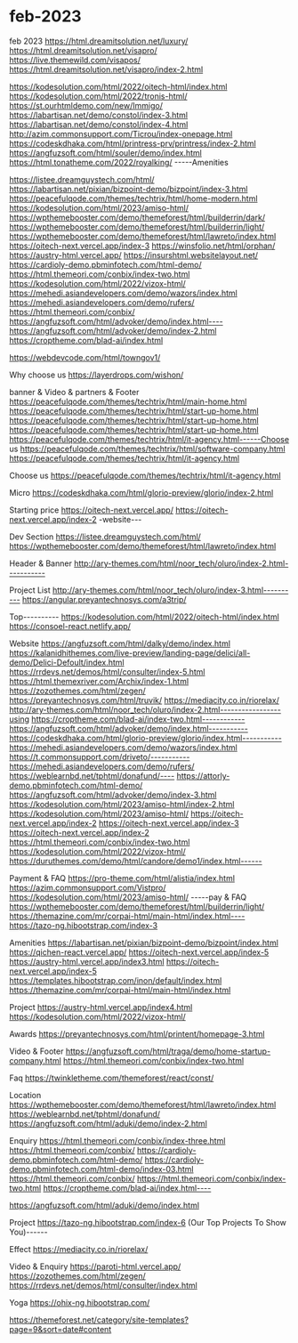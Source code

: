 # feb-2023
feb 2023
https://html.dreamitsolution.net/luxury/
https://html.dreamitsolution.net/visapro/
https://live.themewild.com/visapos/
https://html.dreamitsolution.net/visapro/index-2.html

https://kodesolution.com/html/2022/oitech-html/index.html
https://kodesolution.com/html/2022/tronis-html/
https://st.ourhtmldemo.com/new/Immigo/
https://labartisan.net/demo/constol/index-3.html
https://labartisan.net/demo/constol/index-4.html
http://azim.commonsupport.com/Ticrou/index-onepage.html
https://codeskdhaka.com/html/printress-prv/printress/index-2.html
https://angfuzsoft.com/html/souler/demo/index.html
https://html.tonatheme.com/2022/royalking/ -----Amenities


https://listee.dreamguystech.com/html/
https://labartisan.net/pixian/bizpoint-demo/bizpoint/index-3.html
https://peacefulqode.com/themes/techtrix/html/home-modern.html
https://kodesolution.com/html/2023/amiso-html/
https://wpthemebooster.com/demo/themeforest/html/builderrin/dark/
https://wpthemebooster.com/demo/themeforest/html/builderrin/light/
https://wpthemebooster.com/demo/themeforest/html/lawreto/index.html
https://oitech-next.vercel.app/index-3
https://winsfolio.net/html/orphan/
https://austry-html.vercel.app/
https://insurshtml.websitelayout.net/
https://cardioly-demo.pbminfotech.com/html-demo/
https://html.themeori.com/conbix/index-two.html
https://kodesolution.com/html/2022/vizox-html/
https://mehedi.asiandevelopers.com/demo/wazors/index.html
https://mehedi.asiandevelopers.com/demo/rufers/
https://html.themeori.com/conbix/
https://angfuzsoft.com/html/advoker/demo/index.html----
https://angfuzsoft.com/html/advoker/demo/index-2.html
https://croptheme.com/blad-ai/index.html

https://webdevcode.com/html/towngov1/

Why choose us
https://layerdrops.com/wishon/


banner & Video & partners & Footer
https://peacefulqode.com/themes/techtrix/html/main-home.html
https://peacefulqode.com/themes/techtrix/html/start-up-home.html
https://peacefulqode.com/themes/techtrix/html/start-up-home.html
https://peacefulqode.com/themes/techtrix/html/start-up-home.html
https://peacefulqode.com/themes/techtrix/html/it-agency.html------Choose us
https://peacefulqode.com/themes/techtrix/html/software-company.html
https://peacefulqode.com/themes/techtrix/html/it-agency.html

Choose us
https://peacefulqode.com/themes/techtrix/html/it-agency.html


Micro
https://codeskdhaka.com/html/glorio-preview/glorio/index-2.html

Starting price
https://oitech-next.vercel.app/
https://oitech-next.vercel.app/index-2 -website---

Dev Section
https://listee.dreamguystech.com/html/
https://wpthemebooster.com/demo/themeforest/html/lawreto/index.html


Header & Banner
http://ary-themes.com/html/noor_tech/oluro/index-2.html-----------

Project List
http://ary-themes.com/html/noor_tech/oluro/index-3.html----------
https://angular.preyantechnosys.com/a3trip/

Top----------
https://kodesolution.com/html/2022/oitech-html/index.html
https://consoel-react.netlify.app/

Website
https://angfuzsoft.com/html/dalky/demo/index.html
https://kalanidhithemes.com/live-preview/landing-page/delici/all-demo/Delici-Defoult/index.html
https://rrdevs.net/demos/html/consulter/index-5.html
https://html.themexriver.com/Archix/index-1.html
https://zozothemes.com/html/zegen/
https://preyantechnosys.com/html/truvik/
https://mediacity.co.in/riorelax/
http://ary-themes.com/html/noor_tech/oluro/index-2.html-----------------using
https://croptheme.com/blad-ai/index-two.html------------
https://angfuzsoft.com/html/advoker/demo/index.html-----------
https://codeskdhaka.com/html/glorio-preview/glorio/index.html-----------
https://mehedi.asiandevelopers.com/demo/wazors/index.html
https://t.commonsupport.com/driveto/-----------
https://mehedi.asiandevelopers.com/demo/rufers/
https://weblearnbd.net/tphtml/donafund/----
https://attorly-demo.pbminfotech.com/html-demo/
https://angfuzsoft.com/html/advoker/demo/index-3.html
https://kodesolution.com/html/2023/amiso-html/index-2.html
https://kodesolution.com/html/2023/amiso-html/
https://oitech-next.vercel.app/index-2
https://oitech-next.vercel.app/index-3
https://oitech-next.vercel.app/index-2
https://html.themeori.com/conbix/index-two.html
https://kodesolution.com/html/2022/vizox-html/
https://duruthemes.com/demo/html/candore/demo1/index.html------

Payment & FAQ
https://pro-theme.com/html/alistia/index.html
https://azim.commonsupport.com/Vistpro/
https://kodesolution.com/html/2023/amiso-html/ -----pay & FAQ
https://wpthemebooster.com/demo/themeforest/html/builderrin/light/
https://themazine.com/mr/corpai-html/main-html/index.html----
https://tazo-ng.hibootstrap.com/index-3

Amenities
https://labartisan.net/pixian/bizpoint-demo/bizpoint/index.html
https://qichen-react.vercel.app/
https://oitech-next.vercel.app/index-5
https://austry-html.vercel.app/index3.html
https://oitech-next.vercel.app/index-5
https://templates.hibootstrap.com/inon/default/index.html
https://themazine.com/mr/corpai-html/main-html/index.html

Project
https://austry-html.vercel.app/index4.html
https://kodesolution.com/html/2022/vizox-html/

Awards
https://preyantechnosys.com/html/printent/homepage-3.html

Video & Footer
https://angfuzsoft.com/html/traga/demo/home-startup-company.html
https://html.themeori.com/conbix/index-two.html

Faq
https://twinkletheme.com/themeforest/react/const/

Location
https://wpthemebooster.com/demo/themeforest/html/lawreto/index.html
https://weblearnbd.net/tphtml/donafund/
https://angfuzsoft.com/html/aduki/demo/index-2.html

Enquiry 
https://html.themeori.com/conbix/index-three.html
https://html.themeori.com/conbix/
https://cardioly-demo.pbminfotech.com/html-demo/
https://cardioly-demo.pbminfotech.com/html-demo/index-03.html
https://html.themeori.com/conbix/
https://html.themeori.com/conbix/index-two.html
https://croptheme.com/blad-ai/index.html----

https://angfuzsoft.com/html/aduki/demo/index.html



Project
https://tazo-ng.hibootstrap.com/index-6 (Our Top Projects To Show You)------



Effect
https://mediacity.co.in/riorelax/


Video & Enquiry
https://paroti-html.vercel.app/
https://zozothemes.com/html/zegen/
https://rrdevs.net/demos/html/consulter/index.html


Yoga
https://ohix-ng.hibootstrap.com/


https://themeforest.net/category/site-templates?page=9&sort=date#content
